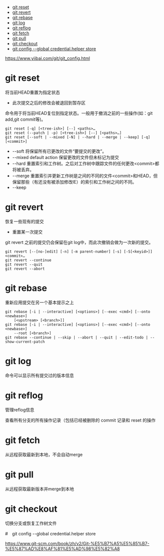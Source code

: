 
<!-- TOC -->

- [git reset](#git-reset)
- [git revert](#git-revert)
- [git rebase](#git-rebase)
- [git log](#git-log)
- [git reflog](#git-reflog)
- [git fetch](#git-fetch)
- [git pull](#git-pull)
- [git checkout](#git-checkout)
- [git config --global credential.helper store](#git-config---global-credentialhelper-store)

<!-- /TOC -->

https://www.yiibai.com/git/git_config.html

# git reset

将当前HEAD重置为指定状态

* 此次提交之后的修改会被退回到暂存区

命令用于将当前HEAD复位到指定状态。一般用于撤消之前的一些操作(如：git add,git commit等)。

```
git reset [-q] [<tree-ish>] [--] <paths>…​
git reset (--patch | -p) [<tree-ish>] [--] [<paths>…​]
git reset [--soft | --mixed [-N] | --hard | --merge | --keep] [-q] [<commit>]
```

* --soft 将保留所有已更改的文件“要提交的更改”。
* --mixed default action 保留更改的文件但未标记为提交 
* --hard 重置索引和工作树。之后对工作树中跟踪文件的任何更改\<commit\>都将被丢弃。
* --merge 重置索引并更新工作树是之间的不同的文件\<commit\>和HEAD，但保留那些（有还没有被添加修改IE）的索引和工作树之间的不同。
* --keep

# git revert

恢复一些现有的提交

* 重置某一次提交

git revert 之前的提交仍会保留在git log中，而此次撤销会做为一次新的提交。


```
git revert [--[no-]edit] [-n] [-m parent-number] [-s] [-S[<keyid>]] <commit>…​
git revert --continue
git revert --quit
git revert --abort
```

#  git rebase

重新应用提交在另一个基本提示之上


```
git rebase [-i | --interactive] [<options>] [--exec <cmd>] [--onto <newbase>]
	[<upstream> [<branch>]]
git rebase [-i | --interactive] [<options>] [--exec <cmd>] [--onto <newbase>]
	--root [<branch>]
git rebase --continue | --skip | --abort | --quit | --edit-todo | --show-current-patch
```

#  git log 

命令可以显示所有提交过的版本信息

#  git reflog

管理reflog信息

查看所有分支的所有操作记录（包括已经被删除的 commit 记录和 reset 的操作

#  git fetch

从远程获取最新到本地，不会自动merge

#  git pull

从远程获取最新版本并merge到本地 

#  git checkout

切换分支或恢复工作树文件

#　git config --global credential.helper store

https://www.git-scm.com/book/zh/v2/Git-%E5%B7%A5%E5%85%B7-%E5%87%AD%E8%AF%81%E5%AD%98%E5%82%A8

